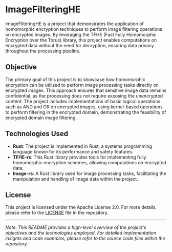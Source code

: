 # ImageFilteringHE

ImageFilteringHE is a project that demonstrates the application of homomorphic encryption techniques to perform image filtering operations on encrypted images. By leveraging the TFHE (Fast Fully Homomorphic Encryption over the Torus) library, this project enables computations on encrypted data without the need for decryption, ensuring data privacy throughout the processing pipeline.

## Objective

The primary goal of this project is to showcase how homomorphic encryption can be utilized to perform image processing tasks directly on encrypted images. This approach ensures that sensitive image data remains confidential, as the processing does not require exposing the unencrypted content. The project includes implementations of basic logical operations such as AND and OR on encrypted images, using kernel-based operations to perform filtering in the encrypted domain, demonstrating the feasibility of encrypted domain image filtering.

## Technologies Used

- **Rust**: The project is implemented in Rust, a systems programming language known for its performance and safety features.
- **TFHE-rs**: This Rust library provides tools for implementing fully homomorphic encryption schemes, allowing computations on encrypted data.
- **Image-rs**: A Rust library used for image processing tasks, facilitating the manipulation and handling of image data within the project.

## License

This project is licensed under the Apache License 2.0. For more details, please refer to the [LICENSE](https://github.com/Edoardo-Manenti/ImageFilteringHE/blob/main/LICENSE) file in the repository.

---

*Note: This README provides a high-level overview of the project's objectives and the technologies employed. For detailed implementation insights and code examples, please refer to the source code files within the repository.*
